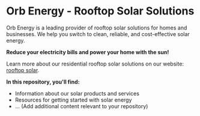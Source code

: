 # Orb Energy - Rooftop Solar Solutions

Orb Energy is a leading provider of rooftop solar solutions for homes and businesses. We help you switch to clean, reliable, and cost-effective solar energy.

**Reduce your electricity bills and power your home with the sun!**

Learn more about our residential rooftop solar solutions on our website: [rooftop solar](residential-rooftop-solar/).

**In this repository, you'll find:**

* Information about our solar products and services
* Resources for getting started with solar energy
* ... (Add additional content relevant to your repository)
